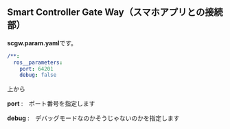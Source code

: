 ## Smart Controller Gate Way（スマホアプリとの接続部）
**scgw.param.yaml**です。
```yaml
/**:
  ros__parameters:
    port: 64201
    debug: false
```
上から

**port** :　ポート番号を指定します

**debug** :　デバッグモードなのかそうじゃないのかを指定します

